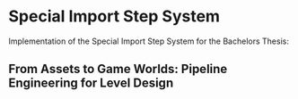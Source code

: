 
# Special Import Step System

Implementation of the Special Import Step System for the Bachelors Thesis:

## **From Assets to Game Worlds: Pipeline Engineering for Level Design**